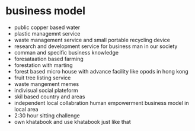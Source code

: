 # business model
- public copper based water
- plastic managemnt service
- waste management service and small portable recycling device
- research and development service for business man in our society
- comman and specific business knowledge
- foresataation based farming
- forestation with marting
- forest based micro house with advance facility like opods in hong kong
- fruit tree listing service
- waste mangement memes
- indivisual social plateform
- skil based country and areas
- independent local collabration human empowerment business model in local area
- 2:30 hour sitting challenge
- own khatabook and use khatabook just like that
 
